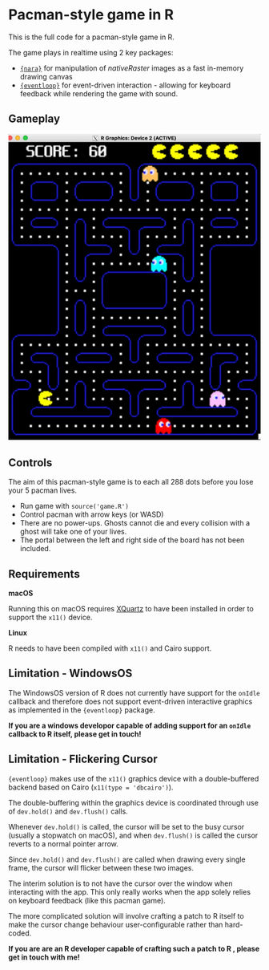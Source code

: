 

# Pacman-style game in R

This is the full code for a pacman-style game in R.

The game plays in realtime using 2 key packages:

* [`{nara}`](https://github.com/coolbutuseless/nara) for manipulation of
  *nativeRaster* images as a fast in-memory drawing canvas
* [`{eventloop}`](https://github.com/coolbutuseless/eventloop) for event-driven
  interaction - allowing for keyboard feedback while rendering the game with
  sound.
  
## Gameplay  
  
<img src="video/pacman-game.gif" />
  
## Controls

The aim of this pacman-style game is to each all 288 dots before you lose
your 5 pacman lives.

* Run game with `source('game.R')`
* Control pacman with arrow keys (or WASD)
* There are no power-ups. Ghosts cannot die and every collision with a 
  ghost will take one of your lives.
* The portal between the left and right side of the board has not been included.
  

## Requirements

**macOS**

Running this on macOS requires [XQuartz](https://www.xquartz.org/) to have been 
installed in order to support the `x11()` device.
  
**Linux**

R needs to have been compiled with `x11()` and Cairo support.
  
  
## Limitation - WindowsOS

The WindowsOS version of R does not currently have support for the `onIdle` callback and 
therefore does not support  event-driven interactive graphics as implemented 
in the `{eventloop}` package.

**If you are a windows developor capable of adding support for an `onIdle` callback
to R itself, please get in touch!**

## Limitation - Flickering Cursor

`{eventloop}` makes use of the `x11()` graphics device with a double-buffered
backend based on Cairo  (`x11(type = 'dbcairo')`).

The double-buffering within the graphics device is coordinated through use
of `dev.hold()` and `dev.flush()` calls.

Whenever `dev.hold()` is called, the cursor will be set to the busy cursor
(usually a stopwatch on macOS), and when `dev.flush()` is called the 
cursor reverts to a normal pointer arrow.

Since `dev.hold()` and `dev.flush()` are called when drawing every single 
frame, the cursor will flicker between these two images.

The interim solution is to not have the cursor over the window when interacting
with the app.  This only really works when the app solely relies on keyboard
feedback (like this pacman game).

The more complicated solution will involve crafting a patch to R itself to
make the cursor change behaviour user-configurable rather than hard-coded.

**If you are are an R developer capable of crafting such a patch to R ,
please get in touch with me!**
